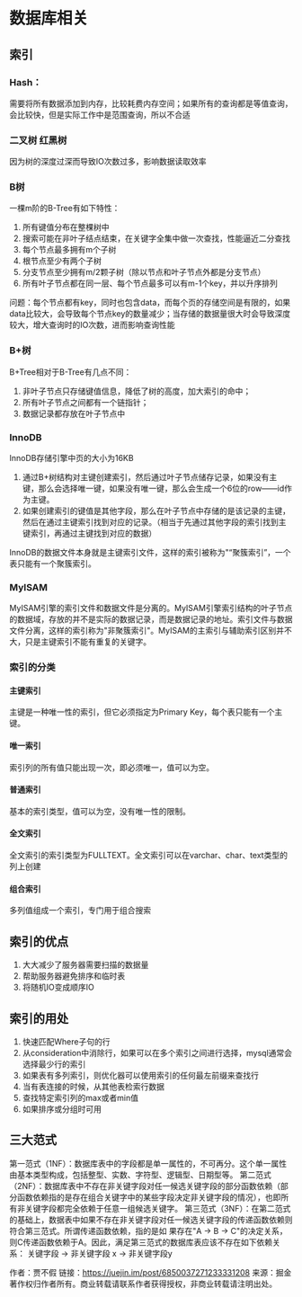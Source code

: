# 数据库相关

## 索引

### Hash：

需要将所有数据添加到内存，比较耗费内存空间；如果所有的查询都是等值查询，会比较快，但是实际工作中是范围查询，所以不合适

### 二叉树 红黑树 

因为树的深度过深而导致IO次数过多，影响数据读取效率

### B树 

一棵m阶的B-Tree有如下特性：

1. 所有键值分布在整棵树中
2. 搜索可能在非叶子结点结束，在关键字全集中做一次查找，性能逼近二分查找
3. 每个节点最多拥有m个子树
4. 根节点至少有两个子树
5. 分支节点至少拥有m/2颗子树（除以节点和叶子节点外都是分支节点）
6. 所有叶子节点都在同一层、每个节点最多可以有m-1个key，并以升序排列

问题：每个节点都有key，同时也包含data，而每个页的存储空间是有限的，如果data比较大，会导致每个节点key的数量减少；当存储的数据量很大时会导致深度较大，增大查询时的IO次数，进而影响查询性能

### B+树

B+Tree相对于B-Tree有几点不同：

1. 非叶子节点只存储键值信息，降低了树的高度，加大索引的命中；
2. 所有叶子节点之间都有一个链指针；
3. 数据记录都存放在叶子节点中

### InnoDB

InnoDB存储引擎中页的大小为16KB

1. 通过B+树结构对主键创建索引，然后通过叶子节点储存记录，如果没有主键，那么会选择唯一键，如果没有唯一键，那么会生成一个6位的row——id作为主键。
2. 如果创建索引的键值是其他字段，那么在叶子节点中存储的是该记录的主键，然后在通过主键索引找到对应的记录。（相当于先通过其他字段的索引找到主键索引，再通过主键找到对应的数据）

InnoDB的数据文件本身就是主键索引文件，这样的索引被称为"“聚簇索引”，一个表只能有一个聚簇索引。

### MyISAM

MyISAM引擎的索引文件和数据文件是分离的。MyISAM引擎索引结构的叶子节点的数据域，存放的并不是实际的数据记录，而是数据记录的地址。索引文件与数据文件分离，这样的索引称为"非聚簇索引"。MyISAM的主索引与辅助索引区别并不大，只是主键索引不能有重复的关键字。

### 索引的分类

#### 主键索引

主键是一种唯一性的索引，但它必须指定为Primary Key，每个表只能有一个主键。

#### 唯一索引

索引列的所有值只能出现一次，即必须唯一，值可以为空。

#### 普通索引

基本的索引类型，值可以为空，没有唯一性的限制。

#### 全文索引

全文索引的索引类型为FULLTEXT。全文索引可以在varchar、char、text类型的列上创建

#### 组合索引

多列值组成一个索引，专门用于组合搜索

## 索引的优点

1. 大大减少了服务器需要扫描的数据量
2. 帮助服务器避免排序和临时表
3. 将随机IO变成顺序IO

## 索引的用处

1. 快速匹配Where子句的行
2. 从consideration中消除行，如果可以在多个索引之间进行选择，mysql通常会选择最少行的索引
3. 如果表有多列索引，则优化器可以使用索引的任何最左前缀来查找行
4. 当有表连接的时候，从其他表检索行数据
5. 查找特定索引列的max或者min值
6. 如果排序或分组时可用

## 三大范式

第一范式（1NF）：数据库表中的字段都是单一属性的，不可再分。这个单一属性由基本类型构成，包括整型、实数、字符型、逻辑型、日期型等。
第二范式（2NF）：数据库表中不存在非关键字段对任一候选关键字段的部分函数依赖（部分函数依赖指的是存在组合关键字中的某些字段决定非关键字段的情况），也即所有非关键字段都完全依赖于任意一组候选关键字。
第三范式（3NF）：在第二范式的基础上，数据表中如果不存在非关键字段对任一候选关键字段的传递函数依赖则符合第三范式。所谓传递函数依赖，指的是如 果存在"A → B → C"的决定关系，则C传递函数依赖于A。因此，满足第三范式的数据库表应该不存在如下依赖关系： 关键字段 → 非关键字段 x → 非关键字段y

作者：贾不假
链接：https://juejin.im/post/6850037271233331208
来源：掘金
著作权归作者所有。商业转载请联系作者获得授权，非商业转载请注明出处。

